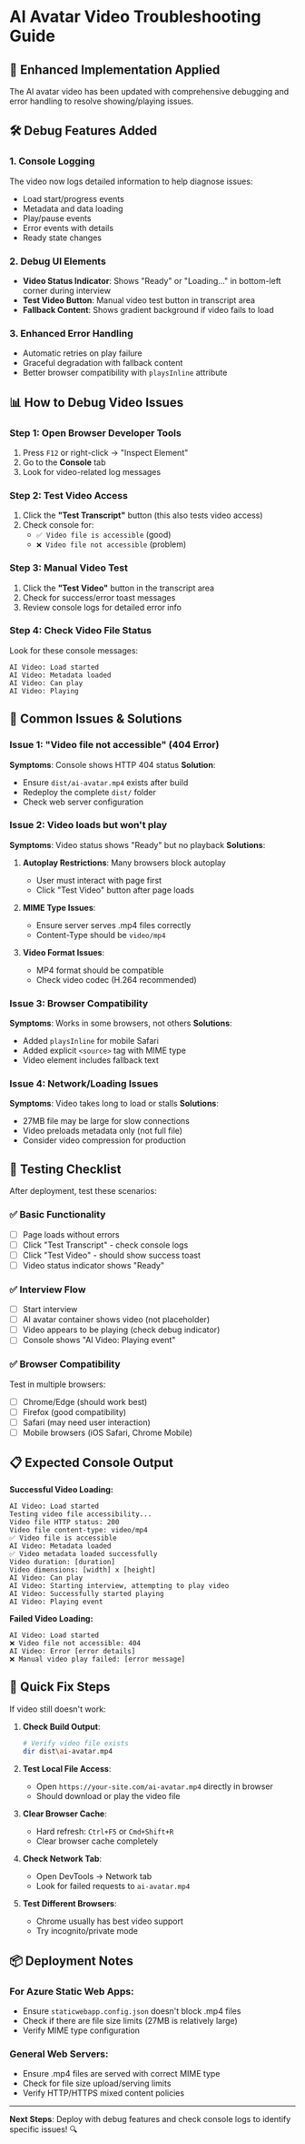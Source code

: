 # AI Avatar Video Troubleshooting Guide

## 🔧 Enhanced Implementation Applied

The AI avatar video has been updated with comprehensive debugging and error handling to resolve showing/playing issues.

## 🛠️ Debug Features Added

### 1. Console Logging
The video now logs detailed information to help diagnose issues:
- Load start/progress events
- Metadata and data loading
- Play/pause events
- Error events with details
- Ready state changes

### 2. Debug UI Elements
- **Video Status Indicator**: Shows "Ready" or "Loading..." in bottom-left corner during interview
- **Test Video Button**: Manual video test button in transcript area
- **Fallback Content**: Shows gradient background if video fails to load

### 3. Enhanced Error Handling
- Automatic retries on play failure
- Graceful degradation with fallback content
- Better browser compatibility with `playsInline` attribute

## 📊 How to Debug Video Issues

### Step 1: Open Browser Developer Tools
1. Press `F12` or right-click → "Inspect Element"
2. Go to the **Console** tab
3. Look for video-related log messages

### Step 2: Test Video Access
1. Click the **"Test Transcript"** button (this also tests video access)
2. Check console for:
   - `✅ Video file is accessible` (good)
   - `❌ Video file not accessible` (problem)

### Step 3: Manual Video Test
1. Click the **"Test Video"** button in the transcript area
2. Check for success/error toast messages
3. Review console logs for detailed error info

### Step 4: Check Video File Status
Look for these console messages:
```
AI Video: Load started
AI Video: Metadata loaded
AI Video: Can play
AI Video: Playing
```

## 🚨 Common Issues & Solutions

### Issue 1: "Video file not accessible" (404 Error)
**Symptoms**: Console shows HTTP 404 status
**Solution**: 
- Ensure `dist/ai-avatar.mp4` exists after build
- Redeploy the complete `dist/` folder
- Check web server configuration

### Issue 2: Video loads but won't play
**Symptoms**: Video status shows "Ready" but no playback
**Solutions**:
1. **Autoplay Restrictions**: Many browsers block autoplay
   - User must interact with page first
   - Click "Test Video" button after page loads
   
2. **MIME Type Issues**:
   - Ensure server serves .mp4 files correctly
   - Content-Type should be `video/mp4`

3. **Video Format Issues**:
   - MP4 format should be compatible
   - Check video codec (H.264 recommended)

### Issue 3: Browser Compatibility
**Symptoms**: Works in some browsers, not others
**Solutions**:
- Added `playsInline` for mobile Safari
- Added explicit `<source>` tag with MIME type
- Video element includes fallback text

### Issue 4: Network/Loading Issues
**Symptoms**: Video takes long to load or stalls
**Solutions**:
- 27MB file may be large for slow connections
- Video preloads metadata only (not full file)
- Consider video compression for production

## 🧪 Testing Checklist

After deployment, test these scenarios:

### ✅ Basic Functionality
- [ ] Page loads without errors
- [ ] Click "Test Transcript" - check console logs
- [ ] Click "Test Video" - should show success toast
- [ ] Video status indicator shows "Ready"

### ✅ Interview Flow
- [ ] Start interview
- [ ] AI avatar container shows video (not placeholder)
- [ ] Video appears to be playing (check debug indicator)
- [ ] Console shows "AI Video: Playing event"

### ✅ Browser Compatibility
Test in multiple browsers:
- [ ] Chrome/Edge (should work best)
- [ ] Firefox (good compatibility)
- [ ] Safari (may need user interaction)
- [ ] Mobile browsers (iOS Safari, Chrome Mobile)

## 📋 Expected Console Output

**Successful Video Loading:**
```
AI Video: Load started
Testing video file accessibility...
Video file HTTP status: 200
Video file content-type: video/mp4
✅ Video file is accessible
AI Video: Metadata loaded
✅ Video metadata loaded successfully
Video duration: [duration]
Video dimensions: [width] x [height]
AI Video: Can play
AI Video: Starting interview, attempting to play video
AI Video: Successfully started playing
AI Video: Playing event
```

**Failed Video Loading:**
```
AI Video: Load started
❌ Video file not accessible: 404
AI Video: Error [error details]
❌ Manual video play failed: [error message]
```

## 🔄 Quick Fix Steps

If video still doesn't work:

1. **Check Build Output**:
   ```bash
   # Verify video file exists
   dir dist\ai-avatar.mp4
   ```

2. **Test Local File Access**:
   - Open `https://your-site.com/ai-avatar.mp4` directly in browser
   - Should download or play the video file

3. **Clear Browser Cache**:
   - Hard refresh: `Ctrl+F5` or `Cmd+Shift+R`
   - Clear browser cache completely

4. **Check Network Tab**:
   - Open DevTools → Network tab
   - Look for failed requests to `ai-avatar.mp4`

5. **Test Different Browsers**:
   - Chrome usually has best video support
   - Try incognito/private mode

## 📦 Deployment Notes

### For Azure Static Web Apps:
- Ensure `staticwebapp.config.json` doesn't block .mp4 files
- Check if there are file size limits (27MB is relatively large)
- Verify MIME type configuration

### General Web Servers:
- Ensure .mp4 files are served with correct MIME type
- Check for file size upload/serving limits
- Verify HTTP/HTTPS mixed content policies

---

**Next Steps**: Deploy with debug features and check console logs to identify specific issues! 🔍 